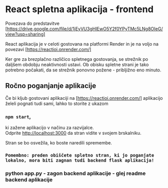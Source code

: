# React spletna aplikacija - frontend

Povezava do predstavitve [https://drive.google.com/file/d/1jEyVU3gHlEwO5Y2f0YPyTMc5LNg8OIeG/view?usp=sharing]

React aplikacija je v celoti gostovana na platformi Render in je na voljo na povezavi [https://reactioi.onrender.com/]

Ker gre za brezplačno različico spletnega gostovanja, se strežnik po daljšem obdobju neaktivnosti ustavi. Ob obisku spletne strani je tako potrebno počakati, da se strežnik ponovno požene - pribljižno eno minuto.

## Ročno poganjanje aplikacije

Če bi kljub gostovani aplikaciji na [https://reactioi.onrender.com/] aplikacijo želeli pognati tudi sami, lahko to storite z ukazom

### `npm start`,

ki zažene aplikacijo v načinu za razvijalce.\
Odprite [http://localhost:3000](http://localhost:3000) da stran vidite v svojem brskalniku.

Stran se bo osvežila, ko boste naredili spremembe.

### `Pomembno: preden obiščete spletno stran, ki jo poganjate lokalno, mora biti zagnan tudi backend flask aplikacija!`

### python app.py - zagon backend aplikacije - glej readme backend aplikacije
